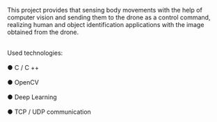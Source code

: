 This project provides that sensing body movements with the help of computer vision and sending them to the drone as a control command, realizing human and object identification applications with the image obtained from the drone.

<br> Used technologies: </br>
<br> ● C / C ++ </br>
<br> ● OpenCV </br>
<br> ● Deep Learning </br>
<br> ● TCP / UDP communication </br>

